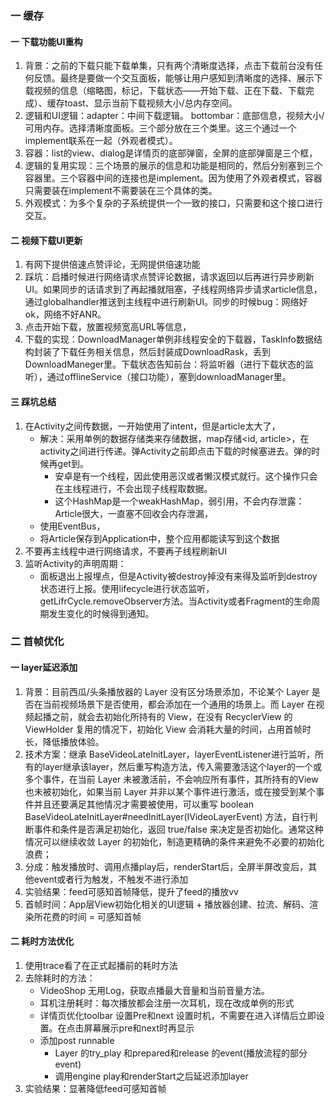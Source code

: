 ### 一 缓存
#### 一 下载功能UI重构
1. 背景：之前的下载只能下载单集，只有两个清晰度选择，点击下载前台没有任何反馈。最终是要做一个交互面板，能够让用户感知到清晰度的选择、展示下载视频的信息（缩略图，标记，下载状态——开始下载、正在下载、下载完成）、缓存toast、显示当前下载视频大小/总内存空间。
2. 逻辑和UI逻辑：adapter：中间下载逻辑。 bottombar：底部信息，视频大小/可用内存。选择清晰度面板。三个部分放在三个类里。这三个通过一个implement联系在一起（外观者模式）。
3. 容器：list的view、dialog是详情页的底部弹窗，全屏的底部弹窗是三个框，
4. 逻辑的复用实现：三个场景的展示的信息和功能是相同的，然后分别塞到三个容器里。三个容器中间的连接也是implement。因为使用了外观者模式，容器只需要装在implement不需要装在三个具体的类。
5. 外观模式：为多个复杂的子系统提供一个一致的接口，只需要和这个接口进行交互。

#### 二 视频下载UI更新
1. 有网下提供倍速点赞评论，无网提供倍速功能  
2. 踩坑：启播时候进行网络请求点赞评论数据，请求返回以后再进行异步刷新UI。如果同步的话请求到了再起播就阻塞，子线程网络异步请求article信息，通过globalhandler推送到主线程中进行刷新UI。同步的时候bug：网络好ok，网络不好ANR。
3. 点击开始下载，放置视频宽高URL等信息，
4. 下载的实现：DownloadManager单例非线程安全的下载器，TaskInfo数据结构封装了下载任务相关信息，然后封装成DownloadRask，丢到DownloadManeger里。下载状态告知前台：将监听器（进行下载状态的监听），通过offlineService（接口功能），塞到downloadManager里。

#### 三 踩坑总结
1. 在Activity之间传数据，一开始使用了intent，但是article太大了，
   * 解决：采用单例的数据存储类来存储数据，map存储<id, article>，在activity之间进行传递。弹Activity之前即点击下载的时候塞进去。弹的时候再get到。
     * 安卓是有一个线程，因此使用恶汉或者懒汉模式就行。这个操作只会在主线程进行，不会出现子线程取数据。
     * 这个HashMap是一个weakHashMap，弱引用，不会内存泄露：Article很大，一直塞不回收会内存泄漏，   
   * 使用EventBus， 
   * 将Article保存到Application中，整个应用都能读写到这个数据
2. 不要再主线程中进行网络请求，不要再子线程刷新UI
3. 监听Activity的声明周期：
   * 面板退出上报埋点，但是Activity被destroy掉没有来得及监听到destroy状态进行上报。使用lifecycle进行状态监听，getLifrCycle.removeObserver方法。当Activity或者Fragment的生命周期发生变化的时候得到通知。

### 二 首帧优化
#### 一 layer延迟添加
1. 背景：目前西瓜/头条播放器的 Layer 没有区分场景添加，不论某个 Layer 是否在当前视频场景下是否使用，都会添加在一个通用的场景上。而 Layer 在视频起播之前，就会去初始化所持有的 View，在没有 RecyclerView 的 ViewHolder 复用的情况下，初始化 View 会消耗大量的时间，占用首帧时长，降低播放体验。
2. 技术方案：继承 BaseVideoLateInitLayer，layerEventListener进行监听，所有的layer继承该layer，然后重写构造方法，传入需要激活这个layer的一个或多个事件，在当前 Layer 未被激活前，不会响应所有事件，其所持有的View也未被初始化，如果当前 Layer 并非以某个事件进行激活，或在接受到某个事件并且还要满足其他情况才需要被使用，可以重写 boolean BaseVideoLateInitLayer#needInitLayer(IVideoLayerEvent)  方法，自行判断事件和条件是否满足初始化，返回 true/false 来决定是否初始化。通常这种情况可以继续收敛 Layer 的初始化，制造更精确的条件来避免不必要的初始化浪费；
3. 分成：触发播放时、调用点播play后，renderStart后，全屏半屏改变后，其他event或者行为触发，不触发不进行添加
4. 实验结果：feed可感知首帧降低，提升了feed的播放vv
5. 首帧时间：App层View初始化相关的UI逻辑 + 播放器创建、拉流、解码、渲染所花费的时间 = 可感知首帧

#### 二 耗时方法优化
1. 使用trace看了在正式起播前的耗时方法
2. 去除耗时的方法：  
   * VideoShop 无用Log，获取点播最大音量和当前音量方法。
   * 耳机注册耗时：每次播放都会注册一次耳机，现在改成单例的形式
   * 详情页优化toolbar 设置Pre和next 设置时机，不需要在进入详情后立即设置。在点击屏幕展示pre和next时再显示
   * 添加post runnable
     * Layer 的try_play 和prepared和release 的event(播放流程的部分event)
     * 调用engine play和renderStart之后延迟添加layer
3. 实验结果：显著降低feed可感知首帧
